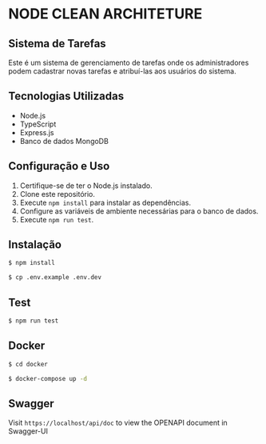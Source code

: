 # NODE CLEAN ARCHITETURE

## Sistema de Tarefas

Este é um sistema de gerenciamento de tarefas onde os administradores podem cadastrar novas tarefas e atribuí-las aos usuários do sistema.

## Tecnologias Utilizadas

- Node.js
- TypeScript
- Express.js
- Banco de dados MongoDB

## Configuração e Uso

1. Certifique-se de ter o Node.js instalado.
2. Clone este repositório.
3. Execute `npm install` para instalar as dependências.
4. Configure as variáveis de ambiente necessárias para o banco de dados.
5. Execute `npm run test`.

## Instalação

```sh
$ npm install
```

```sh
$ cp .env.example .env.dev
```

## Test

```sh
$ npm run test
```

## Docker

```sh
$ cd docker
```

```sh
$ docker-compose up -d
```

## Swagger

Visit `https://localhost/api/doc` to view the OPENAPI document in Swagger-UI
